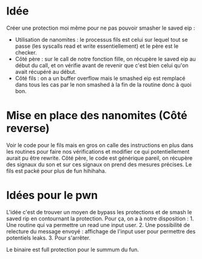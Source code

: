 # Idée

Créer une protection moi même pour ne pas pouvoir smasher le saved eip :
- Utilisation de nanomites : le processus fils est celui sur lequel tout se passe (les syscalls read et write essentiellement) et le père est le checker.
- Côté père : sur le call de notre fonction fille, on récupère le saved eip au début du call, et on vérifie avant de revenir que c'est bien celui qu'on avait récupéré au début.
- Côté fils : on a un buffer overflow mais le smashed eip est remplacé dans tous les cas par le non smashed à la fin de la routine donc à quoi bon.

# Mise en place des nanomites (Côté reverse)

Voir le code pour le fils mais en gros on calle des instructions en plus dans les routines pour faire nos vérifications et modifier ce qui potentiellement aurait pu être rewrite.
Côté père, le code est générique pareil, on récupère des signaux du son et sur ces signaux on prend des mesures précises.
Le fils est packé pour plus de fun hihihaha.

# Idées pour le pwn 

L'idée c'est de trouver un moyen de bypass les protections et de smash le saved rip en contournant la protection.
Pour ça, on a à notre disposition :
    1. Une routine qui va permettre un read une input user.
    2. Une possibilité de relecture du message envoyé : affichage de l'input user pour permettre des potentiels leaks.
    3. Pour s'arrêter.

Le binaire est full protection pour le summum du fun.